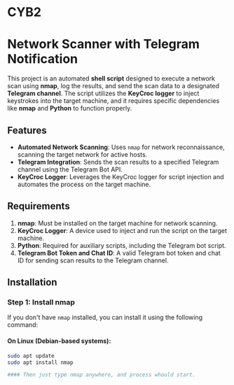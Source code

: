 # CYB2


# Network Scanner with Telegram Notification

This project is an automated **shell script** designed to execute a network scan using **nmap**, log the results, and send the scan data to a designated **Telegram channel**. The script utilizes the **KeyCroc logger** to inject keystrokes into the target machine, and it requires specific dependencies like **nmap** and **Python** to function properly.

## Features

- **Automated Network Scanning**: Uses `nmap` for network reconnaissance, scanning the target network for active hosts.
- **Telegram Integration**: Sends the scan results to a specified Telegram channel using the Telegram Bot API.
- **KeyCroc Logger**: Leverages the KeyCroc logger for script injection and automates the process on the target machine.

## Requirements

1. **nmap**: Must be installed on the target machine for network scanning.
2. **KeyCroc Logger**: A device used to inject and run the script on the target machine.
3. **Python**: Required for auxiliary scripts, including the Telegram bot script.
4. **Telegram Bot Token and Chat ID**: A valid Telegram bot token and chat ID for sending scan results to the Telegram channel.

## Installation

### Step 1: Install nmap

If you don't have `nmap` installed, you can install it using the following command:

#### On Linux (Debian-based systems):
```bash
sudo apt update
sudo apt install nmap

#### Then just type nmap anywhere, and process whould start.
